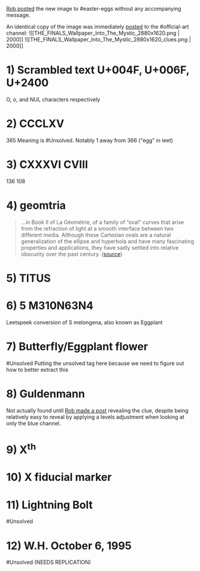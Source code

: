 [Rob posted](https://discord.com/channels/1008696016318513243/1011929497139953744/1048603977035550741) the new image to <label>#</label>easter-eggs without any accompanying message.

An identical copy of the image was immediately [posted](https://discord.com/channels/1008696016318513243/1031539174743998526/1048604015434399824) to the <label>#</label>official-art channel:
![[THE_FINALS_Wallpaper_Into_The_Mystic_2880x1620.png | 2000]]
![[THE_FINALS_Wallpaper_Into_The_Mystic_2880x1620_clues.png | 2000]]

# 1) Scrambled text U+004F, U+006F, U+2400
O, o, and NUL characters respectively

# 2) CCCLXV
365
Meaning is #Unsolved. Notably 1 away from 366 ("egg" in leet)
# 3) CXXXVI CVIII
136 108

# 4) geomtria
> ...in Book II of La Géométrie, of a family of “oval” curves that arise from the refraction of light at a smooth interface between two different media. Although these Cartesian ovals are a natural generalization of the ellipse and hyperbola and have many fascinating properties and applications, they have sadly settled into relative obscurity over the past century. ([source](https://www.semanticscholar.org/paper/The-Cartesian-Ovals-Farouki/122f0522cfc2738135a472586fe237d02c21dcae))

# 5) TITUS

# 6) 5 M310N63N4
Leetspeek conversion of S melongena, also known as Eggplant
# 7) Butterfly/Eggplant flower
#Unsolved Putting the unsolved tag here because we need to figure out how to better extract this

# 8) Guldenmann
Not actually found until [Rob made a post](https://discord.com/channels/1008696016318513243/1011929497139953744/1078037768753664110) revealing the clue, despite being relatively easy to reveal by applying a levels adjustment when looking at only the blue channel.

# 9) X<sup>th</sup>

# 10) X fiducial marker

# 11) Lightning Bolt
#Unsolved 

# 12) W.H. October 6, 1995
 #Unsolved (NEEDS REPLICATION)